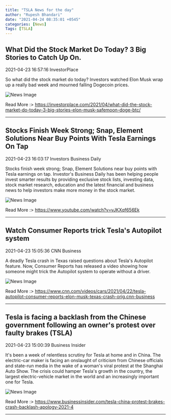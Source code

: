 ```yaml
---
title: "TSLA News for the day"
author: "Rupesh Bhandari"
date: "2021-04-24 08:35:01 +0545"
categories: [News]
Tags: [TSLA]
---
```


## What Did the Stock Market Do Today? 3 Big Stories to Catch Up On.

2021-04-23 16:57:16 InvestorPlace

So what did the stock market do today? Investors watched Elon Musk wrap up a really bad week and mourned falling Dogecoin prices.

![News Image](https://cdn.snapi.dev/images/v1/8/d/specialty18-782942.jpg)

Read More :> <https://investorplace.com/2021/04/what-did-the-stock-market-do-today-3-big-stories-elon-musk-safemoon-doge-btc/>

---
        
## Stocks Finish Week Strong; Snap, Element Solutions Near Buy Points With Tesla Earnings On Tap

2021-04-23 16:03:17 Investors Business Daily

Stocks finish week strong; Snap, Element Solutions near buy points with Tesla earnings on tap. Investor's Business Daily has been helping people invest smarter results by providing exclusive stock lists, investing data, stock market research, education and the latest financial and business news to help investors make more money in the stock market.

![News Image](https://cdn.snapi.dev/images/v1/c/6/stocks-finish-week-strong-snap-element-solutions-near-buy-points-with-tesla-earnings-on-tap-782857.jpg)

Read More :> <https://www.youtube.com/watch?v=vJKXqf656Ek>

---
        
## Watch Consumer Reports trick Tesla's Autopilot system

2021-04-23 15:05:36 CNN Business

A deadly Tesla crash in Texas raised questions about Tesla's Autopilot feature. Now, Consumer Reports has released a video showing how someone might trick the Autopilot system to operate without a driver.

![News Image](https://cdn.snapi.dev/images/v1/s/b/210423083421-consumer-reports-tesla-autopilot-test-super-169-782751.jpg)

Read More :> <https://www.cnn.com/videos/cars/2021/04/22/tesla-autopilot-consumer-reports-elon-musk-texas-crash-orig.cnn-business>

---
        
## Tesla is facing a backlash from the Chinese government following an owner's protest over faulty brakes (TSLA)

2021-04-23 15:00:39 Business Insider

It's been a week of relentless scrutiny for Tesla at home and in China. The electric-car maker is facing an onslaught of criticism from Chinese officials and state-run media in the wake of a woman's viral protest at the Shanghai Auto Show. The crisis could hamper Tesla's growth in the country, the largest electric-vehicle market in the world and an increasingly important one for Tesla.

![News Image](https://cdn.snapi.dev/images/v1/t/e/tesla-is-facing-a-backlash-from-the-chinese-government-following-an-owners-protest-over-faulty-brakes-782760.jpg)

Read More :> <https://www.businessinsider.com/tesla-china-protest-brakes-crash-backlash-apology-2021-4>

---
        